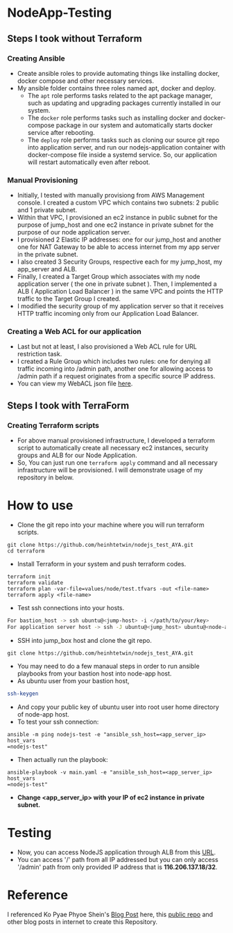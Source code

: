# NodeApp-Testing



## Steps I took without Terraform

### Creating Ansible 

- Create ansible roles to provide automating things like installing docker, docker compose and other necessary services.
- My ansible folder contains three roles named apt, docker and deploy.
    - The `apt` role performs tasks related to the apt package manager, such as updating and upgrading packages currently installed in our system.
    - The `docker` role performs tasks such as installing docker and docker-compose package in our system and automatically starts docker service after rebooting. 
    - The `deploy` role performs tasks such as cloning our source git repo into application server, and run our nodejs-application container with docker-compose file inside a systemd service. So, our application will restart automatically even after reboot.

### Manual Provisioning

- Initially, I tested with manually provisiong from AWS Management console. I created a custom VPC which contains two subnets: 2 public and 1 private subnet. 
- Within that VPC, I provisioned an ec2 instance in public subnet for the purpose of jump_host and one ec2 instance in private subnet for the purpose of our node application server.
- I provisioned 2 Elastic IP addresses: one for our jump_host and another one for NAT Gateway to be able to access internet from my app server in the private subnet.
- I also created 3 Security Groups, respective each for my jump_host, my app_server and ALB. 
- Finally, I created a Target Group which associates with my node application server ( the one in private subnet ). Then, I implemented a ALB ( Application Load Balancer ) in the same VPC and points the HTTP traffic to the Target Group I created.
- I modified the security group of my application server so that it receives HTTP traffic incoming only from our Application Load Balancer.

### Creating a Web ACL for our application

- Last but not at least, I also provisioned a Web ACL rule for URL restriction task. 
- I created a Rule Group which includes two rules: one for denying all traffic incoming into /admin path, another one for allowing access to /admin path if a request originates from a specific source IP address.
- You can view my WebACL json file [here](./webACL.json).


## Steps I took with TerraForm

### Creating Terraform scripts
- For above manual provisioned infrastructure, I developed a terraform script to automatically create all necessary ec2 instances, security groups and ALB for our Node Application.
- So, You can just run one `terraform apply` command and all necessary infrastructure will be provisioned. I will demonstrate usage of my repository in below. 


# How to use
- Clone the git repo into your machine where you will run terraform scripts.
```
git clone https://github.com/heinhtetwin/nodejs_test_AYA.git
cd terraform 
```
- Install Terraform in your system and push terraform codes.
```
terraform init
terraform validate
terraform plan -var-file=values/node/test.tfvars -out <file-name>
terraform apply <file-name>
```
- Test ssh connections into your hosts. 
```sh
For bastion_host -> ssh ubuntu@<jump-host> -i </path/to/your/key>
For application server host -> ssh -J ubuntu@<jump_host> ubuntu@<node-app-host> -i </path/to/your/key>
```
- SSH into jump_box host and clone the git repo.
```
git clone https://github.com/heinhtetwin/nodejs_test_AYA.git
```
- You may need to do a few manaual steps in order to run ansible playbooks from your bastion host into node-app host.
- As ubuntu user from your bastion host,
```sh
ssh-keygen
```
- And copy your public key of ubuntu user into root user home directory of node-app host.
- To test your ssh connection:
```
ansible -m ping nodejs-test -e "ansible_ssh_host=<app_server_ip> host_vars
=nodejs-test"
```
- Then actually run the playbook:
```
ansible-playbook -v main.yaml -e "ansible_ssh_host=<app_server_ip> host_vars
=nodejs-test"
```
- **Change <app_server_ip> with your IP of ec2 instance in private subnet.**

# Testing
- Now, you can access NodeJS application through ALB from this [URL](http://node-lb-521744530.ap-south-1.elb.amazonaws.com/).
- You can access '/' path from all IP addressed but you can only access '/admin' path from only provided IP address that is **116.206.137.18/32**.

# Reference

I referenced Ko Pyae Phyoe Shein's [Blog Post](https://awstip.com/to-set-up-docker-container-inside-ec2-instance-with-terraform-3af5d53e54ba) here, this [public repo](https://github.com/ppshein/terraform-sample-ec2) and other blog posts in internet to create this Repository.
